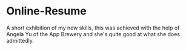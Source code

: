 # Online-Resume
A short exhibition of my new skills, this was achieved with the help of Angela Yu of the App Brewery and she's quite good at what she does admittedly.
